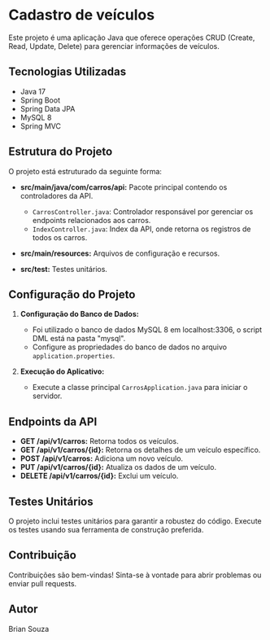 # Cadastro de veículos

Este projeto é uma aplicação Java que oferece operações CRUD (Create, Read, Update, Delete) para gerenciar informações de veículos.

## Tecnologias Utilizadas

- Java 17
- Spring Boot
- Spring Data JPA
- MySQL 8
- Spring MVC

## Estrutura do Projeto

O projeto está estruturado da seguinte forma:

- **src/main/java/com/carros/api:** Pacote principal contendo os controladores da API.
   - `CarrosController.java`: Controlador responsável por gerenciar os endpoints relacionados aos carros.
   - `IndexController.java`: Index da API, onde retorna os registros de todos os carros.

- **src/main/resources:** Arquivos de configuração e recursos.

- **src/test:** Testes unitários.

## Configuração do Projeto

1. **Configuração do Banco de Dados:**
    - Foi utilizado o banco de dados MySQL 8 em localhost:3306, o script DML está na pasta "mysql".
    - Configure as propriedades do banco de dados no arquivo `application.properties`.

2. **Execução do Aplicativo:**
    - Execute a classe principal `CarrosApplication.java` para iniciar o servidor.

## Endpoints da API

- **GET /api/v1/carros:** Retorna todos os veículos.
- **GET /api/v1/carros/{id}:** Retorna os detalhes de um veículo específico.
- **POST /api/v1/carros:** Adiciona um novo veículo.
- **PUT /api/v1/carros/{id}:** Atualiza os dados de um veículo.
- **DELETE /api/v1/carros/{id}:** Exclui um veículo.

## Testes Unitários

O projeto inclui testes unitários para garantir a robustez do código. Execute os testes usando sua ferramenta de construção preferida.

## Contribuição

Contribuições são bem-vindas! Sinta-se à vontade para abrir problemas ou enviar pull requests.

## Autor

Brian Souza
